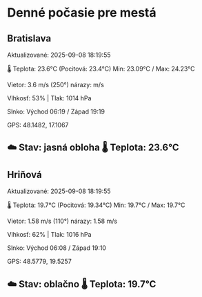 ﻿# Denné počasie pre mestá

## Bratislava
Aktualizované: 2025-09-08 18:19:55

🌡️ Teplota: 23.6°C 
(Pocitová: 23.4°C)
Min: 23.09°C / Max: 24.23°C

Vietor: 3.6 m/s    (250°) 
nárazy:  m/s

Vlhkosť: 53% | Tlak: 1014 hPa

Slnko: Východ 06:19 / Západ 19:19

GPS: 48.1482, 17.1067

☁️ Stav: jasná obloha        🌡️ Teplota: 23.6°C
---

## Hriňová
Aktualizované: 2025-09-08 18:19:55

🌡️ Teplota: 19.7°C 
(Pocitová: 19.34°C)
Min: 19.7°C / Max: 19.7°C

Vietor: 1.58 m/s (110°)
nárazy: 1.58 m/s

Vlhkosť: 62% | Tlak: 1016 hPa

Slnko: Východ 06:08 / Západ 19:10

GPS: 48.5779, 19.5257

☁️ Stav: oblačno        🌡️ Teplota: 19.7°C
---
